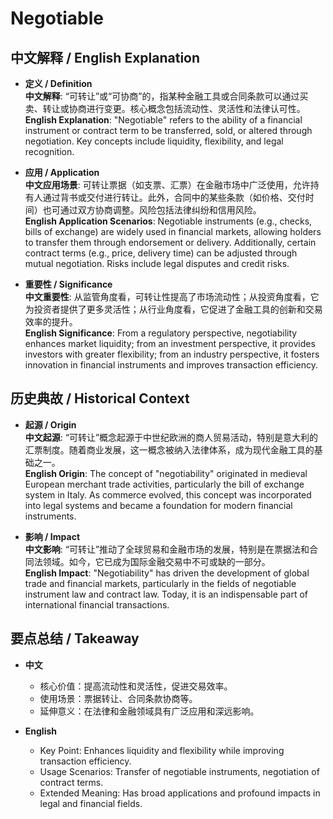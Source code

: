 # Negotiable

## 中文解释 / English Explanation

* **定义 / Definition**  
  **中文解释**: “可转让”或“可协商”的，指某种金融工具或合同条款可以通过买卖、转让或协商进行变更。核心概念包括流动性、灵活性和法律认可性。  
  **English Explanation**: "Negotiable" refers to the ability of a financial instrument or contract term to be transferred, sold, or altered through negotiation. Key concepts include liquidity, flexibility, and legal recognition.

* **应用 / Application**  
  **中文应用场景**: 可转让票据（如支票、汇票）在金融市场中广泛使用，允许持有人通过背书或交付进行转让。此外，合同中的某些条款（如价格、交付时间）也可通过双方协商调整。风险包括法律纠纷和信用风险。  
  **English Application Scenarios**: Negotiable instruments (e.g., checks, bills of exchange) are widely used in financial markets, allowing holders to transfer them through endorsement or delivery. Additionally, certain contract terms (e.g., price, delivery time) can be adjusted through mutual negotiation. Risks include legal disputes and credit risks.

* **重要性 / Significance**  
  **中文重要性**: 从监管角度看，可转让性提高了市场流动性；从投资角度看，它为投资者提供了更多灵活性；从行业角度看，它促进了金融工具的创新和交易效率的提升。  
  **English Significance**: From a regulatory perspective, negotiability enhances market liquidity; from an investment perspective, it provides investors with greater flexibility; from an industry perspective, it fosters innovation in financial instruments and improves transaction efficiency.

## 历史典故 / Historical Context

* **起源 / Origin**  
  **中文起源**: “可转让”概念起源于中世纪欧洲的商人贸易活动，特别是意大利的汇票制度。随着商业发展，这一概念被纳入法律体系，成为现代金融工具的基础之一。  
  **English Origin**: The concept of "negotiability" originated in medieval European merchant trade activities, particularly the bill of exchange system in Italy. As commerce evolved, this concept was incorporated into legal systems and became a foundation for modern financial instruments.

* **影响 / Impact**  
  **中文影响**: “可转让”推动了全球贸易和金融市场的发展，特别是在票据法和合同法领域。如今，它已成为国际金融交易中不可或缺的一部分。  
  **English Impact**: "Negotiability" has driven the development of global trade and financial markets, particularly in the fields of negotiable instrument law and contract law. Today, it is an indispensable part of international financial transactions.

## 要点总结 / Takeaway

* **中文**  
  - 核心价值：提高流动性和灵活性，促进交易效率。  
  - 使用场景：票据转让、合同条款协商等。  
  - 延伸意义：在法律和金融领域具有广泛应用和深远影响。

* **English**  
  - Key Point: Enhances liquidity and flexibility while improving transaction efficiency.  
   - Usage Scenarios: Transfer of negotiable instruments, negotiation of contract terms.   
   - Extended Meaning: Has broad applications and profound impacts in legal and financial fields.